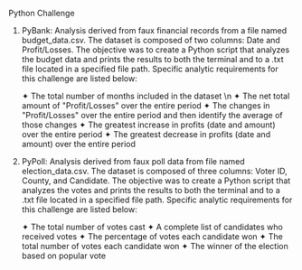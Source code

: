 Python Challenge 

1. PyBank: Analysis derived from faux financial records from a file named budget_data.csv. The dataset is composed of two columns: Date and Profit/Losses. The objective was to create a Python script that analyzes the budget data and prints the results to both the terminal and to a .txt file located in a specified file path. Specific analytic requirements for this challenge are listed below:

    ✦ The total number of months included in the dataset \n
    ✦ The net total amount of "Profit/Losses" over the entire period
    ✦ The changes in "Profit/Losses" over the entire period and then identify the average of those changes
    ✦ The greatest increase in profits (date and amount) over the entire period
    ✦ The greatest decrease in profits (date and amount) over the entire period

2. PyPoll: Analysis derived from faux poll data from file named election_data.csv. The dataset is composed of three columns: Voter ID, County, and Candidate. The objective was to create a Python script that analyzes the votes and prints the results to both the terminal and to a .txt file located in a specified file path. Specific analytic requirements for this challenge are listed below:

     ✦ The total number of votes cast
     ✦ A complete list of candidates who received votes
     ✦ The percentage of votes each candidate won
     ✦ The total number of votes each candidate won
     ✦ The winner of the election based on popular vote


